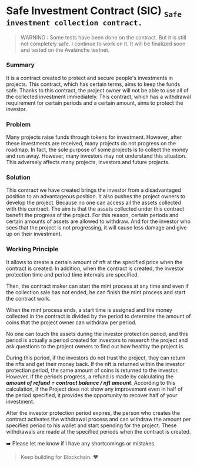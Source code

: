 # Safe Investment Contract (SIC) <sub>`Safe investment collection contract.`</sub>


> WARNING : Some tests have been done on the contract. But it is still not completely safe. I continue to work on it. It will be finalized soon and tested on the Avalanche testnet.

### Summary
It is a contract created to protect and secure people's investments in projects. This contract, which has certain terms, aims to keep the funds safe. Thanks to this contract, the project owner will not be able to use all of the collected investment immediately. This contract, which has a withdrawal requirement for certain periods and a certain amount, aims to protect the investor.

### Problem
Many projects raise funds through tokens for investment. However, after these investments are received, many projects do not progress on the roadmap. In fact, the sole purpose of some projects is to collect the money and run away. However, many investors may not understand this situation. This adversely affects many projects, investors and future projects.

### Solution
This contract we have created brings the investor from a disadvantaged position to an advantageous position. It also pushes the project owners to develop the project. Because no one can access all the assets collected with this contract. The aim is that the assets collected under this contract benefit the progress of the project. For this reason, certain periods and certain amounts of assets are allowed to withdraw. And for the investor who sees that the project is not progressing, it will cause less damage and give up on their investment.

### Working Principle
It allows to create a certain amount of nft at the specified price when the contract is created. In addition, when the contract is created, the investor protection time and period time intervals are specified.

Then, the contract maker can start the mint process at any time and even if the collection sale has not ended, he can finish the mint process and start the contract work.

When the mint process ends, a start time is assigned and the money collected in the contract is divided by the period to determine the amount of coins that the project owner can withdraw per period.

No one can touch the assets during the investor protection period, and this period is actually a period created for investors to research the project and ask questions to the project owners to find out how healthy the project is.

During this period, if the investors do not trust the project, they can return the nfts and get their money back. If the nft is returned within the investor protection period, the same amount of coins is returned to the investor. However, if the periods progress, a refund is made by calculating the **_amount of refund = contract balance / nft amount_**. According to this calculation, if the Project does not show any improvement even in half of the period specified, it provides the opportunity to recover half of your investment.

After the investor protection period expires, the person who creates the contract activates the withdrawal process and can withdraw the amount per specified period to his wallet and start spending for the project. These withdrawals are made at the specified periods when the contract is created.

:arrow_right: Please let me know if I have any shortcomings or mistakes.


> Keep building for Blockchain. :heart: